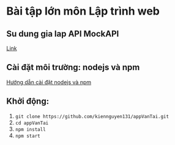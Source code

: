 # Bài tập lớn môn Lập trình web

## Su dung gia lap API MockAPI
[Link](https://mockapi.io/projects/5fa6d9b7085bf700163de913)

## Cài đặt môi trường: nodejs và npm
[Hướng dẫn cài đặt nodejs và npm](https://stackjava.com/nodejs/huong-dan-cai-dat-cau-hinh-nodejs-npm-tren-windows.html)

## Khởi động:
1. `git clone https://github.com/kiennguyen131/appVanTai.git `
2. `cd appVanTai`
3. `npm install`
4. `npm start`
